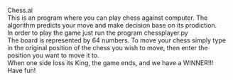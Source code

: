  Chess.ai <br/>
This is an program where you can play chess against computer. The algorithm predicts your move and make decision base on its prodiction. <br/>
In order to play the game just run the program chessplayer.py<br/>
The board is represented by 64 numbers. To move your chess simply type in the original position of the chess you wish to move, then enter the position you want to move it to. <br/>
When one side loss its King, the game ends, and we have a WINNER!!!<br/>
Have fun!
